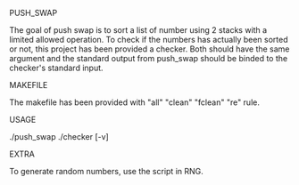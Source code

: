 PUSH_SWAP

The goal of push swap is to sort a list of number using 2 stacks with a limited allowed operation. To check if the numbers has actually been sorted or not, this project has been provided a checker.
Both should have the same argument and the standard output from push_swap should be binded to the checker's standard input.

MAKEFILE

The makefile has been provided with "all" "clean" "fclean" "re" rule.

USAGE

./push_swap <list of number...>
./checker [-v] <list of number...>

EXTRA

To generate random numbers, use the script in RNG.